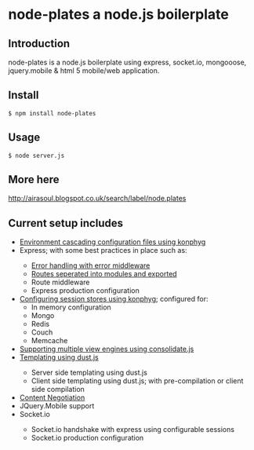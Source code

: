 # node-plates a node.js boilerplate


## Introduction

node-plates is a node.js boilerplate using express, socket.io, mongooose, jquery.mobile & html 5 mobile/web application.



## Install

    $ npm install node-plates



## Usage

    $ node server.js



## More here

http://airasoul.blogspot.co.uk/search/label/node.plates



## Current setup includes

<ul>
<li><a href="http://airasoul.blogspot.co.uk/2012/03/nodeplates-cascading-configuration.html">Environment cascading configuration files using konphyg</a></li>
<li>Express; with some best practices in place such as: </li>
<ul>
<li><a href="http://airasoul.blogspot.co.uk/2012/03/nodeplates-configuring-error-handlers.html">Error handling with error middleware</a></li>
<li><a href="http://airasoul.blogspot.co.uk/2012/03/nodeplates-seperate-routes-into-modules.html">Routes seperated into modules and exported</a></li>
<li>Route middleware</li>
<li>Express production configuration</li>
</ul>
<li><a href="http://airasoul.blogspot.co.uk/2012/03/nodejs-boilerplate-configuring-session.html">Configuring session stores using konphyg</a>; configured for:
<ul>
  <li>In memory configuration</li>
  <li>Mongo</li>
  <li>Redis</li>
  <li>Couch</li>
  <li>Memcache</li>
</ul>

<li><a href="http://airasoul.blogspot.co.uk/2012/05/nodejs-boilerplate-client-side.html">Supporting multiple view engines using consolidate.js</a></li>

<li><a href="http://airasoul.blogspot.co.uk/2012/05/nodejs-boilerplate-client-side.html">Templating using dust.js</a></li>
<ul>
<li>Server side templating using dust.js</li>
<li>Client side templating using dust.js; with pre-compilation or client side compilation</li>
</ul>

<li><a href="<a href="http://airasoul.blogspot.co.uk/2012/05/nodejs-boilerplate-client-side.html">Content Negotiation</a></li>

<li>JQuery.Mobile support</li>

<li>Socket.io</li>
<ul>
<li>Socket.io handshake with express using configurable sessions</li>
<li>Socket.io production configuration</li>
</ul>

</ul>

